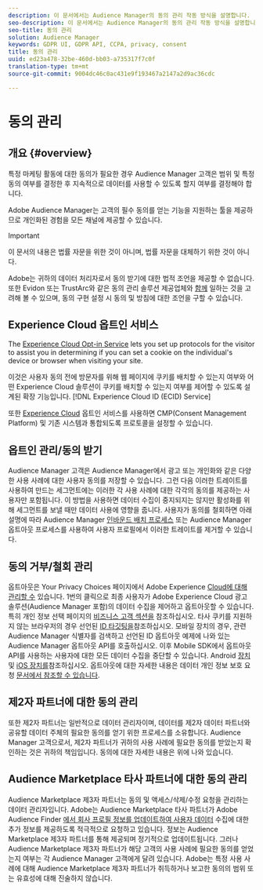 ```yaml
---
description: 이 문서에서는 Audience Manager의 동의 관리 작동 방식을 설명합니다.
seo-description: 이 문서에서는 Audience Manager의 동의 관리 작동 방식을 설명합니다.
seo-title: 동의 관리
solution: Audience Manager
keywords: GDPR UI, GDPR API, CCPA, privacy, consent
title: 동의 관리
uuid: ed23a478-32be-460d-bb03-a735317f7c0f
translation-type: tm+mt
source-git-commit: 9004dc46c0ac431e9f193467a2147a2d9ac36cdc

---
```



# 동의 관리

## 개요 {#overview}

특정 마케팅 활동에 대한 동의가 필요한 경우 Audience Manager 고객은 범위 및 특정 동의 여부를 결정한 후 지속적으로 데이터를 사용할 수 있도록 할지 여부를 결정해야 합니다.

Adobe Audience Manager는 고객의 필수 동의를 얻는 기능을 지원하는 툴을 제공하므로 개인화된 경험을 모든 채널에 제공할 수 있습니다.

>[!IMPORTANT]
>
> 이 문서의 내용은 법률 자문을 위한 것이 아니며, 법률 자문을 대체하기 위한 것이 아니다.
>
> Adobe는 귀하의 데이터 처리자로서 동의 받기에 대한 법적 조언을 제공할 수 없습니다. 또한 Evidon 또는 TrustArc와 같은 동의 관리 솔루션 제공업체와 [함께](https://theblog.adobe.com/evidon-builds-gdpr-universal-consent-integration-with-launch-by-adobe/) 일하는 것을 고려해 볼 수 있으며, 동의 [](https://theblog.adobe.com/trustarc-builds-consent-integration-launch-adobe/)구현 설정 시 동의 및 방침에 대한 조언을 구할 수 있습니다.

## Experience Cloud 옵트인 서비스

The [Experience Cloud Opt-in Service](https://docs.adobe.com/content/help/en/id-service/using/implementation-guides/opt-in-service/optin-overview.html) lets you set up protocols for the visitor to assist you in determining if you can set a cookie on the individual's device or browser when visiting your site.

이것은 사용자 동의 전에 방문자를 위해 웹 페이지에 쿠키를 배치할 수 있는지 여부와 어떤 Experience Cloud 솔루션이 쿠키를 배치할 수 있는지 여부를 제어할 수 있도록 설계된 확장 기능입니다. [!DNL Experience Cloud ID (ECID) Service]

또한 [Experience Cloud](https://docs.adobe.com/content/help/en/id-service/using/implementation-guides/opt-in-service/optin-overview.html) 옵트인 서비스를 사용하면 CMP(Consent Management Platform) 및 기존 시스템과 통합되도록 프로토콜을 설정할 수 있습니다.

## 옵트인 관리/동의 받기

Audience Manager 고객은 Audience Manager에서 광고 또는 개인화와 같은 다양한 사용 사례에 대한 사용자 동의를 저장할 수 있습니다. 그런 다음 이러한 트레이트를 사용하여 만드는 세그먼트에는 이러한 각 사용 사례에 대한 각각의 동의를 제공하는 사용자만 포함됩니다. 이 방법을 사용하면 데이터 수집이 중지되지는 않지만 활성화를 위해 세그먼트를 보낼 때만 데이터 사용에 영향을 줍니다. 사용자가 동의를 철회하면 아래 설명에 따라 Audience Manager [인바운드 배치 프로세스](../../integration/sending-audience-data/batch-data-transfer-explained/inbound-file-contents.md) 또는 Audience Manager 옵트아웃 프로세스를 사용하여 사용자 프로필에서 이러한 트레이트를 제거할 수 있습니다.

## 동의 거부/철회 관리

옵트아웃은 Your Privacy Choices 페이지에서 Adobe Experience [Cloud에 대해 관리할 수](https://www.adobe.com/privacy/opt-out.html#customeruse) 있습니다. 1번의 클릭으로 최종 사용자가 Adobe Experience Cloud 광고 솔루션(Audience Manager 포함)의 데이터 수집을 제어하고 옵트아웃할 수 있습니다. 특히 개인 정보 선택 페이지의 [비즈니스 고객 섹션을](https://www.adobe.com/privacy/opt-out.html#customeruse) 참조하십시오. 타사 쿠키를 지원하지 않는 브라우저의 경우 선언된 [ID 타깃팅을](../../features/declared-ids.md#declared-id-targeting)참조하십시오. 모바일 장치의 경우, 관련 Audience Manager 식별자를 검색하고 선언된 ID 옵트아웃 예제에 [](../../features/declared-ids.md#opt-out-examples)나와 있는 Audience Manager 옵트아웃 API를 호출하십시오. 이후 Mobile SDK에서 옵트아웃 API를 사용하는 사용자에 대한 모든 데이터 수집을 중단할 수 있습니다. Android [장치](https://marketing.adobe.com/resources/help/en_US/mobile/android/privacy.html) 및 [iOS 장치를](https://marketing.adobe.com/resources/help/en_US/mobile/ios/privacy.html)참조하십시오. 옵트아웃에 대한 자세한 내용은 데이터 개인 정보 보호 요청 [문서에서 참조할 수 있습니다](../../overview/data-security-and-privacy/data-privacy-requests.md).

## 제2자 파트너에 대한 동의 관리

또한 제2자 파트너는 일반적으로 데이터 관리자이며, 데이터를 제2자 데이터 파트너와 공유할 데이터 주체의 필요한 동의를 얻기 위한 프로세스를 소유합니다. Audience Manager 고객으로서, 제2자 파트너가 귀하의 사용 사례에 필요한 동의를 받았는지 확인하는 것은 귀하의 책임입니다. 동의에 대한 자세한 내용은 위에 나와 있습니다.

## Audience Marketplace 타사 파트너에 대한 동의 관리

Audience Marketplace 제3자 파트너는 동의 및 액세스/삭제/수정 요청을 관리하는 데이터 관리자입니다. Adobe는 Audience Marketplace 타사 파트너가 Adobe Audience Finder [에서 회사 프로필 정보를 업데이트하여 사용자 데이터](https://www.adobe-audience-finder.com/) 수집에 대한 추가 정보를 제공하도록 적극적으로 요청하고 있습니다. 정보는 Audience Marketplace 제3자 파트너를 통해 제공되며 정기적으로 업데이트됩니다. 그러나 Audience Marketplace 제3자 파트너가 해당 고객의 사용 사례에 필요한 동의를 얻었는지 여부는 각 Audience Manager 고객에게 달려 있습니다. Adobe는 특정 사용 사례에 대해 Audience Marketplace 제3자 파트너가 취득하거나 보고한 동의의 범위 또는 유효성에 대해 진술하지 않습니다.
